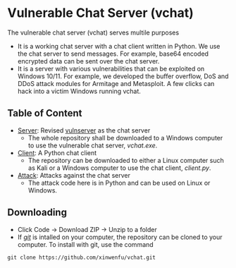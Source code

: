 # Vulnerable Chat Server (vchat)

The vulnerable chat server (vchat) serves multile purposes
- It is a working chat server with a chat client written in Python. We use the chat server to send messages. For example, base64 encoded encrypted data can be sent over the chat server.
- It is a server with various vulnerabilities that can be exploited on Windows 10/11. For example, we developed the buffer overflow, DoS and DDoS attack modules for Armitage and Metasploit. A few clicks can hack into a victim Windows running vchat.

## Table of Content

* [Server](Server): Revised [vulnserver](http://thegreycorner.com/vulnserver.html) as the chat server
  - The whole repository shall be downloaded to a Windows computer to use the vulnerable chat server, *vchat.exe*.
* [Client](Client): A Python chat client
  - The repository can be downloaded to either a Linux computer such as Kali or a Windows computer to use the chat client, *client.py*.
* [Attack](Attack): Attacks against the chat server
  - The attack code here is in Python and can be used on Linux or Windows.

## Downloading

- Click Code -> Download ZIP -> Unzip to a folder
- If <a href="https://git-scm.com/">*git*</a> is intalled on your computer, the repository can be cloned to your computer. To install with git, use the command
```
git clone https://github.com/xinwenfu/vchat.git
```
